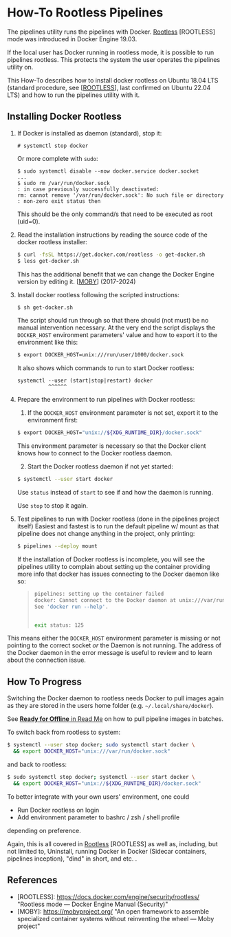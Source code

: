 # How-To Rootless Pipelines

The pipelines utility runs the pipelines with Docker. [Rootless] \[ROOTLESS] mode was
introduced in Docker Engine 19.03.

If the local user has Docker running in rootless mode, it is possible to
run pipelines rootless. This protects the system the user operates the
pipelines utility on.

This How-To describes how to install docker rootless on Ubuntu 18.04 LTS
(standard procedure, see \[[ROOTLESS]], last confirmed on Ubuntu 22.04
LTS) and how to run the pipelines utility with it.

## Installing Docker Rootless

1.  If Docker is installed as daemon (standard), stop it:

    ```
    # systemctl stop docker
    ```

    Or more complete with `sudo`:

    ```console
    $ sudo systemctl disable --now docker.service docker.socket
    ...
    $ sudo rm /var/run/docker.sock
    : in case previously successfully deactivated:
    rm: cannot remove '/var/run/docker.sock': No such file or directory
    : non-zero exit status then
    ```

    This should be the only command/s that need to be executed as root (uid=0).

2.  Read the installation instructions by reading the source code of the
    docker rootless installer:

    ```bash
    $ curl -fsSL https://get.docker.com/rootless -o get-docker.sh
    $ less get-docker.sh
    ```

    This has the additional benefit that we can change the Docker Engine
    version by editing it. \[[MOBY]] (2017-2024)

3.  Install docker rootless following the scripted instructions:

    ```bash
    $ sh get-docker.sh
    ```

    The script should run through so that there should (not must) be no
    manual intervention necessary. At the very end the script displays
    the `DOCKER_HOST` environment parameters' value and how to export it
    to the environment like this:

    ```bash
    $ export DOCKER_HOST=unix:///run/user/1000/docker.sock
    ```

    It also shows which commands to run to start Docker rootless:

    ```text
    systemctl --user (start|stop|restart) docker
              ^^^^^^
    ```

4.  Prepare the environment to run pipelines with Docker rootless:

    1. If the `DOCKER_HOST` environment parameter is not set, export it to
    the environment first:

    ```bash
    $ export DOCKER_HOST="unix://${XDG_RUNTIME_DIR}/docker.sock"
    ```

    This environment parameter is necessary so that the Docker client
    knows how to connect to the Docker rootless daemon.

    2. Start the Docker rootless daemon if not yet started:

    ```bash
    $ systemctl --user start docker
    ```

    Use `status` instead of `start` to see if and how the daemon is running.

    Use `stop` to stop it again.

5.  Test pipelines to run with Docker rootless (done in the pipelines project
    itself)
    Easiest and fastest is to run the default pipeline w/ mount as that
    pipeline does not change anything in the project, only printing:

    ```bash
    $ pipelines --deploy mount
    ```

    If the installation of Docker rootless is incomplete, you will see the
    pipelines utility to complain about setting up the container providing
    more info that docker has issues connecting to the Docker daemon like so:

    > ```bash
    > pipelines: setting up the container failed
    > docker: Cannot connect to the Docker daemon at unix:///var/run/docker.sock. Is the docker daemon running?.
    > See 'docker run --help'.
    >
    >
    > exit status: 125
    > ```

   This means either the `DOCKER_HOST` environment parameter is missing or not
   pointing to the correct socket *or* the Daemon is not running. The address
   of the Docker daemon in the error message is useful to review and to learn
   about the connection issue.

## How To Progress

Switching the Docker daemon to rootless needs Docker to pull images again as
they are stored in the users home folder (e.g. `~/.local/share/docker`).

See [**Ready for Offline** in Read Me](../README.md#ready-for-offline)
on how to pull pipeline images in batches.

To switch back from rootless to system:

```bash
$ systemctl --user stop docker; sudo systemctl start docker \
  && export DOCKER_HOST="unix:///var/run/docker.sock"
```

and back to rootless:

```bash
$ sudo systemctl stop docker; systemctl --user start docker \
  && export DOCKER_HOST="unix://${XDG_RUNTIME_DIR}/docker.sock"
```

To better integrate with your own users' environment, one could

* Run Docker rootless on login
* Add environment parameter to bashrc / zsh / shell profile

depending on preference.

Again, this is all covered in [Rootless] \[ROOTLESS] as well as, including,
but not limited to, Uninstall, running Docker in Docker (Sidecar
containers, pipelines inception), "dind" in short, and etc. .

## References

* \[ROOTLESS]: https://docs.docker.com/engine/security/rootless/ "Rootless mode — Docker Engine Manual (Security)"
* \[MOBY]: https://mobyproject.org/ "An open framework to assemble specialized container systems without reinventing the wheel — Moby project"

[ROOTLESS]: https://docs.docker.com/engine/security/rootless/ "Rootless mode — Docker Engine Manual (Security)"
[MOBY]: https://mobyproject.org/ "An open framework to assemble specialized container systems without reinventing the wheel — Moby project"

